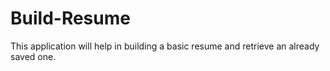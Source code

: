 # Build-Resume
This application will help in building a basic resume and retrieve an already saved one.
